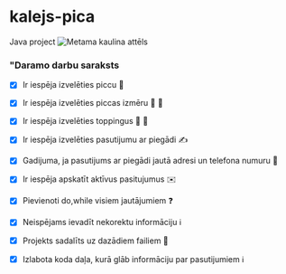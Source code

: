 # kalejs-pica
Java project
![Metama kaulina attēls](https://th.bing.com/th/id/OIP.X1jUHJm9kFSs9IlbQ7alCwHaE8?pid=ImgDet&rs=1)
### "Daramo darbu saraksts
- [x] Ir iespēja izvelēties piccu :pizza:	
- [x] Ir iespēja izvelēties piccas izmēru :arrow_up_small: :arrow_down_small:	
- [x] Ir iespēja izvelēties toppingus :cheese:	:bacon:	
- [x] Ir iespēja izvelēties pasutijumu ar piegādi :writing_hand:	
- [x] Gadijuma, ja pasutijums ar piegādi jautā adresi un telefona numuru :iphone:	
- [x] Ir iespēja apskatīt aktīvus pasitujumus  :envelope:	
- [x] Pievienoti do,while visiem jautājumiem :question:	
- [x] Neispējams ievadīt nekorektu informāciju :information_source:	
- [x] Projekts sadalīts uz dazādiem failiem :file_folder:	
- [x] Izlabota koda daļa, kurā glāb informāciju par pasutijumiem :information_source:	
   
